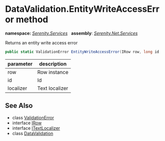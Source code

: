 # DataValidation.EntityWriteAccessError method
**namespace:** *[Serenity.Services](../../README.md#serenity.services-namespace)*   **assembly**: *[Serenity.Net.Services](../../README.md)*

Returns an entity write access error

```csharp
public static ValidationError EntityWriteAccessError(IRow row, long id, ITextLocalizer localizer)
```

| parameter | description |
| --- | --- |
| row | Row instance |
| id | Id |
| localizer | Text localizer |

## See Also

* class [ValidationError](../Serenity.Net.Core/../ValidationError.md)
* interface [IRow](../Serenity.Net.Entity/../../Serenity.Data/IRow.md)
* interface [ITextLocalizer](../Serenity.Net.Core/../../Serenity/ITextLocalizer.md)
* class [DataValidation](../DataValidation.md)